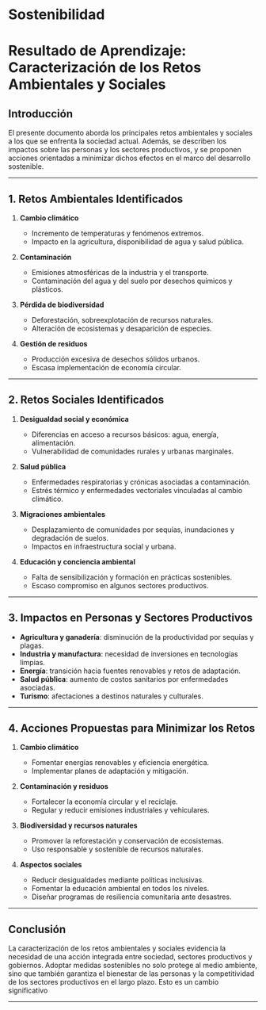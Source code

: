# Sostenibilidad

# Resultado de Aprendizaje: Caracterización de los Retos Ambientales y Sociales

## Introducción
El presente documento aborda los principales retos ambientales y sociales a los que se enfrenta la sociedad actual. Además, se describen los impactos sobre las personas y los sectores productivos, y se proponen acciones orientadas a minimizar dichos efectos en el marco del desarrollo sostenible.

---

## 1. Retos Ambientales Identificados
1. **Cambio climático**  
   - Incremento de temperaturas y fenómenos extremos.  
   - Impacto en la agricultura, disponibilidad de agua y salud pública.  

2. **Contaminación**  
   - Emisiones atmosféricas de la industria y el transporte.  
   - Contaminación del agua y del suelo por desechos químicos y plásticos.  

3. **Pérdida de biodiversidad**  
   - Deforestación, sobreexplotación de recursos naturales.  
   - Alteración de ecosistemas y desaparición de especies.  

4. **Gestión de residuos**  
   - Producción excesiva de desechos sólidos urbanos.  
   - Escasa implementación de economía circular.  

---

## 2. Retos Sociales Identificados
1. **Desigualdad social y económica**  
   - Diferencias en acceso a recursos básicos: agua, energía, alimentación.  
   - Vulnerabilidad de comunidades rurales y urbanas marginales.  

2. **Salud pública**  
   - Enfermedades respiratorias y crónicas asociadas a contaminación.  
   - Estrés térmico y enfermedades vectoriales vinculadas al cambio climático.  

3. **Migraciones ambientales**  
   - Desplazamiento de comunidades por sequías, inundaciones y degradación de suelos.  
   - Impactos en infraestructura social y urbana.  

4. **Educación y conciencia ambiental**  
   - Falta de sensibilización y formación en prácticas sostenibles.  
   - Escaso compromiso en algunos sectores productivos.  

---

## 3. Impactos en Personas y Sectores Productivos
- **Agricultura y ganadería**: disminución de la productividad por sequías y plagas.  
- **Industria y manufactura**: necesidad de inversiones en tecnologías limpias.  
- **Energía**: transición hacia fuentes renovables y retos de adaptación.  
- **Salud pública**: aumento de costos sanitarios por enfermedades asociadas.  
- **Turismo**: afectaciones a destinos naturales y culturales.  

---

## 4. Acciones Propuestas para Minimizar los Retos
1. **Cambio climático**  
   - Fomentar energías renovables y eficiencia energética.  
   - Implementar planes de adaptación y mitigación.  

2. **Contaminación y residuos**  
   - Fortalecer la economía circular y el reciclaje.  
   - Regular y reducir emisiones industriales y vehiculares.  

3. **Biodiversidad y recursos naturales**  
   - Promover la reforestación y conservación de ecosistemas.  
   - Uso responsable y sostenible de recursos naturales.  

4. **Aspectos sociales**  
   - Reducir desigualdades mediante políticas inclusivas.  
   - Fomentar la educación ambiental en todos los niveles.  
   - Diseñar programas de resiliencia comunitaria ante desastres.  

---

## Conclusión
La caracterización de los retos ambientales y sociales evidencia la necesidad de una acción integrada entre sociedad, sectores productivos y gobiernos. Adoptar medidas sostenibles no solo protege al medio ambiente, sino que también garantiza el bienestar de las personas y la competitividad de los sectores productivos en el largo plazo. Esto es un cambio significativo

---
